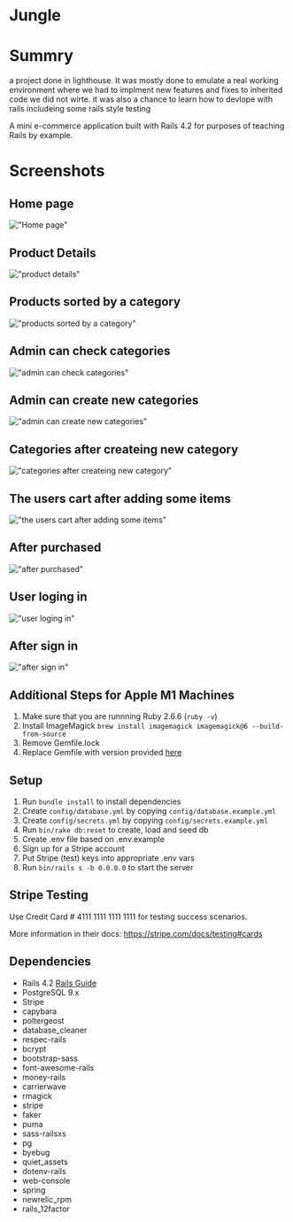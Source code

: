 # Jungle

# Summry

a project done in lighthouse. It was mostly done to emulate a real working environment where we had to implment new features and fixes to inherited code we did not wirte. it was also a chance to learn how to devlope with rails includeing some rails style testing  

A mini e-commerce application built with Rails 4.2 for purposes of teaching Rails by example.

# Screenshots

## Home page
!["Home page"](https://github.com/joshuavottero/jungle-rails/blob/master/docs/home_page.png)

## Product Details
!["product details"](https://github.com/joshuavottero/jungle-rails/blob/master/docs/product_show_page.png)

## Products sorted by a category
!["products sorted by a category"](https://github.com/joshuavottero/jungle-rails/blob/master/docs/sorted_by_category.png)

## Admin can check categories
!["admin can check categories"](https://github.com/joshuavottero/jungle-rails/blob/master/docs/admin_categories_page.png)

## Admin can create new categories
!["admin can create new categories"](https://github.com/joshuavottero/jungle-rails/blob/master/docs/admin_category_new_page.png)

## Categories after createing new category
!["categories after createing new category"](https://github.com/joshuavottero/jungle-rails/blob/master/docs/admin_categories_page_after.png)

## The users cart after adding some items
!["the users cart after adding some items"](https://github.com/joshuavottero/jungle-rails/blob/master/docs/my_cart_page.png)

## After purchased
!["after purchased"](https://github.com/joshuavottero/jungle-rails/blob/master/docs/order_page.png)

## User loging in
!["user loging in"](https://github.com/joshuavottero/jungle-rails/blob/master/docs/login_page.png)

## After sign in
!["after sign in"](https://github.com/joshuavottero/jungle-rails/blob/master/docs/home_page_signed_in.png)





## Additional Steps for Apple M1 Machines

1. Make sure that you are runnning Ruby 2.6.6 (`ruby -v`)
1. Install ImageMagick `brew install imagemagick imagemagick@6 --build-from-source`
2. Remove Gemfile.lock
3. Replace Gemfile with version provided [here](https://gist.githubusercontent.com/FrancisBourgouin/831795ae12c4704687a0c2496d91a727/raw/ce8e2104f725f43e56650d404169c7b11c33a5c5/Gemfile)

## Setup

1. Run `bundle install` to install dependencies
2. Create `config/database.yml` by copying `config/database.example.yml`
3. Create `config/secrets.yml` by copying `config/secrets.example.yml`
4. Run `bin/rake db:reset` to create, load and seed db
5. Create .env file based on .env.example
6. Sign up for a Stripe account
7. Put Stripe (test) keys into appropriate .env vars
8. Run `bin/rails s -b 0.0.0.0` to start the server

## Stripe Testing

Use Credit Card # 4111 1111 1111 1111 for testing success scenarios.

More information in their docs: <https://stripe.com/docs/testing#cards>

## Dependencies

* Rails 4.2 [Rails Guide](http://guides.rubyonrails.org/v4.2/)
* PostgreSQL 9.x
* Stripe
* capybara
* poltergeost
* database_cleaner
* respec-rails
* bcrypt
* bootstrap-sass
* font-awesome-rails
* money-rails
* carrierwave
* rmagick
* stripe
* faker
* puma
* sass-railsxs
* pg
* byebug
* quiet_assets
* dotenv-rails
* web-console
* spring
* newrelic_rpm
* rails_12factor